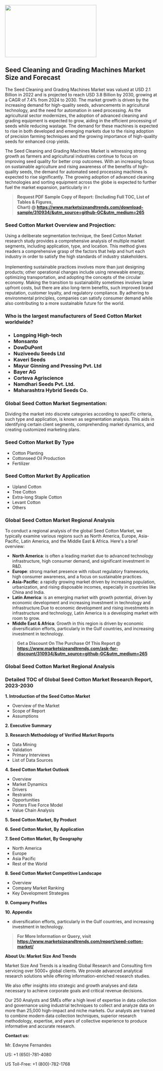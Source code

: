 <p><img class="alignnone size-medium wp-image-20088" src="https://ffe5etoiles.com/wp-content/uploads/2024/12/MST1-300x171.png" alt="" width="300" height="171" /></p><h2>Seed Cleaning and Grading Machines Market Size and Forecast</h2><p>The Seed Cleaning and Grading Machines Market was valued at USD 2.1 Billion in 2022 and is projected to reach USD 3.8 Billion by 2030, growing at a CAGR of 7.4% from 2024 to 2030. The market growth is driven by the increasing demand for high-quality seeds, advancements in agricultural technology, and the need for automation in seed processing. As the agricultural sector modernizes, the adoption of advanced cleaning and grading equipment is expected to grow, aiding in the efficient processing of seeds while reducing wastage. The demand for these machines is expected to rise in both developed and emerging markets due to the rising adoption of precision farming techniques and the growing importance of high-quality seeds for enhanced crop yields.</p><p>The Seed Cleaning and Grading Machines Market is witnessing strong growth as farmers and agricultural industries continue to focus on improving seed quality for better crop outcomes. With an increasing focus on sustainable agriculture and rising awareness of the benefits of high-quality seeds, the demand for automated seed processing machines is expected to rise significantly. The growing adoption of advanced cleaning technologies and sorting equipment across the globe is expected to further fuel the market expansion, particularly in r</p><blockquote id="" class=""><strong>Request PDF Sample Copy of Report: (Including Full TOC, List of Tables &amp; Figures, Chart)&nbsp;@&nbsp;<strong><a href="https://www.marketsizeandtrends.com/download-sample/310934/&utm_source=github-GC&utm_medium=265" target="_blank">https://www.marketsizeandtrends.com/download-sample/310934/&utm_source=github-GC&utm_medium=265</a></strong></strong></blockquote><h3 id="" class="">Seed Cotton Market&nbsp;Overview and Projection:</h3><p id="" class="">Using a deliberate segmentation technique, the Seed Cotton Market research study provides a comprehensive analysis of multiple market segments, including application, type, and location. This method gives readers a comprehensive grasp of the factors that help and hurt each industry in order to satisfy the high standards of industry stakeholders. <br /> <br />Implementing sustainable practices involves more than just designing products; other operational changes include using renewable energy, optimizing transportation, and adopting the concepts of the circular economy. Making the transition to sustainability sometimes involves large upfront costs, but there are also long-term benefits, such improved brand reputation, customer loyalty, and regulatory compliance. By adhering to environmental principles, companies can satisfy consumer demand while also contributing to a more sustainable future for the world.</p><h3 id="" class="">Who is the largest manufacturers of&nbsp;Seed Cotton Market worldwide?</h3><h3 class=""><p><ul><li>Longping High-tech </li><li> Monsanto </li><li> DowDuPont </li><li> Nuziveedu Seeds Ltd </li><li> Kaveri Seeds </li><li> Mayur Ginning and Pressing Pvt. Ltd </li><li> Bayer AG </li><li> Corteva Agriscience </li><li> Namdhari Seeds Pvt. Ltd. </li><li> Maharashtra Hybrid Seeds Co.</li></ul></p></h3><h3 id="" class="">Global&nbsp;Seed Cotton Market Segmentation:</h3><p id="" class="">Dividing the market into discrete categories according to specific criteria, such type and application, is known as segmentation analysis. This aids in identifying certain client segments, comprehending market dynamics, and creating customized marketing plans.</p><h3 id="" class="">Seed Cotton Market&nbsp;By Type</h3><p><p><ul><li>Cotton Planting</li><li> Cottonseed Oil Production</li><li> Fertilizer</p></li></ul></p></p><h3 id="" class="">Seed Cotton Market&nbsp;By Application</h3><p class=""><p><ul><li>Upland Cotton</li><li> Tree Cotton</li><li> Extra-long Staple Cotton</li><li> Levant Cotton</li><li> Others</li></ul></p></p><h3 id="" class="">Global Seed Cotton Market Regional Analysis</h3><p id="" class="">To conduct a regional analysis of the global Seed Cotton Market, we typically examine various regions such as North America, Europe, Asia-Pacific, Latin America, and the Middle East &amp; Africa. Here's a brief overview:</p><ul><li><strong>North America</strong>: is often a leading market due to advanced technology infrastructure, high consumer demand, and significant investment in R&amp;D.</li><li><strong>Europe</strong>: strong market presence with robust regulatory frameworks, high consumer awareness, and a focus on sustainable practices.</li><li><strong>Asia-Pacific</strong>: a rapidly growing market driven by increasing population, urbanization, and rising disposable incomes, especially in countries like China and India.</li><li><strong>Latin America</strong>: is an emerging market with growth potential, driven by economic development and increasing investment in technology and infrastructure.Due to economic development and rising investments in infrastructure and technology, Latin America is a developing market with room to grow.</li><li><strong>Middle East &amp; Africa</strong>: Growth in this region is driven by economic diversification efforts, particularly in the Gulf countries, and increasing investment in technology.</li></ul><blockquote id="" class=""><strong>Get a Discount On The Purchase Of This Report @ <strong><a href="https://www.marketsizeandtrends.com/ask-for-discount/310934/&utm_source=github-GC&utm_medium=265" target="_blank">https://www.marketsizeandtrends.com/ask-for-discount/310934/&utm_source=github-GC&utm_medium=265</a></strong></strong></blockquote><h3 id="" class="">Global Seed Cotton Market Regional Analysis</h3><h3 id="" class="">Detailed TOC of Global Seed Cotton Market Research Report, 2023-2030</h3><p id="" class=""><strong>1. Introduction of the Seed Cotton Market</strong></p><ul><li>Overview of the Market</li><li>Scope of Report</li><li>Assumptions</li></ul><p id="" class=""><strong>2. Executive Summary</strong></p><p id="" class=""><strong>3. Research Methodology of Verified Market Reports</strong></p><ul><li>Data Mining</li><li>Validation</li><li>Primary Interviews</li><li>List of Data Sources</li></ul><p id="" class=""><strong>4. Seed Cotton Market Outlook</strong></p><ul><li>Overview</li><li>Market Dynamics</li><li>Drivers</li><li>Restraints</li><li>Opportunities</li><li>Porters Five Force Model</li><li>Value Chain Analysis</li></ul><p id="" class=""><strong>5. Seed Cotton Market, By Product</strong></p><p id="" class=""><strong>6. Seed Cotton Market, By Application</strong></p><p id="" class=""><strong>7. Seed Cotton Market, By Geography</strong></p><ul><li>North America</li><li>Europe</li><li>Asia Pacific</li><li>Rest of the World</li></ul><p id="" class=""><strong>8. Seed Cotton Market Competitive Landscape</strong></p><ul><li>Overview</li><li>Company Market Ranking</li><li>Key Development Strategies</li></ul><p id="" class=""><strong>9. Company Profiles</strong></p><p id="" class=""><strong>10. Appendix</strong></p><ul><li>diversification efforts, particularly in the Gulf countries, and increasing investment in technology.</li></ul><blockquote id="" class=""><strong>For More Information or Query, visit <strong><strong><a href="https://www.marketsizeandtrends.com/report/seed-cotton-market/" target="_blank">https://www.marketsizeandtrends.com/report/seed-cotton-market/</a></strong></strong></strong></blockquote><p id="" class=""><strong>About Us: Market Size And Trends</strong></p><p id="" class="">Market Size And Trends is a leading Global Research and Consulting firm servicing over 5000+ global clients. We provide advanced analytical research solutions while offering information-enriched research studies.</p><p id="" class="">We also offer insights into strategic and growth analyses and data necessary to achieve corporate goals and critical revenue decisions.</p><p id="" class="">Our 250 Analysts and SMEs offer a high level of expertise in data collection and governance using industrial techniques to collect and analyze data on more than 25,000 high-impact and niche markets. Our analysts are trained to combine modern data collection techniques, superior research methodology, expertise, and years of collective experience to produce informative and accurate research.</p><p id="" class=""><strong>Contact us:</strong></p><p id="" class="">Mr. Edwyne Fernandes</p><p id="" class="">US: +1 (650)-781-4080</p><p id="" class="">US Toll-Free: +1 (800)-782-1768</p>

